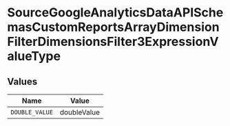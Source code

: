 # SourceGoogleAnalyticsDataAPISchemasCustomReportsArrayDimensionFilterDimensionsFilter3ExpressionValueType


## Values

| Name           | Value          |
| -------------- | -------------- |
| `DOUBLE_VALUE` | doubleValue    |